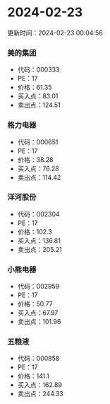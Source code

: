 # 2024-02-23 
 更新时间：2024-02-23 00:04:56 

### 美的集团
* 代码：000333
* PE：17
* 价格：61.35
* 买入点：83.01
* 卖出点：124.51

### 格力电器
* 代码：000651
* PE：17
* 价格：38.28
* 买入点：76.28
* 卖出点：114.42

### 洋河股份
* 代码：002304
* PE：17
* 价格：102.3
* 买入点：136.81
* 卖出点：205.21

### 小熊电器
* 代码：002959
* PE：17
* 价格：50.77
* 买入点：67.97
* 卖出点：101.96

### 五粮液
* 代码：000858
* PE：17
* 价格：141.1
* 买入点：162.89
* 卖出点：244.33
